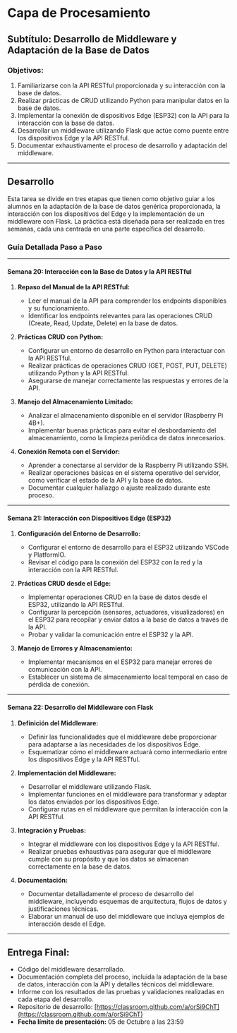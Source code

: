 # Capa de Procesamiento

## Subtítulo: Desarrollo de Middleware y Adaptación de la Base de Datos

### Objetivos:
1. Familiarizarse con la API RESTful proporcionada y su interacción con la base de datos.
2. Realizar prácticas de CRUD utilizando Python para manipular datos en la base de datos.
3. Implementar la conexión de dispositivos Edge (ESP32) con la API para la interacción con la base de datos.
4. Desarrollar un middleware utilizando Flask que actúe como puente entre los dispositivos Edge y la API RESTful.
5. Documentar exhaustivamente el proceso de desarrollo y adaptación del middleware.

---

## Desarrollo

Esta tarea se divide en tres etapas que tienen como objetivo guiar a los alumnos en la adaptación de la base de datos genérica proporcionada, la interacción con los dispositivos del Edge y la implementación de un middleware con Flask. La práctica está diseñada para ser realizada en tres semanas, cada una centrada en una parte específica del desarrollo.

### Guía Detallada Paso a Paso

---

#### **Semana 20: Interacción con la Base de Datos y la API RESTful**

1. **Repaso del Manual de la API RESTful:**
   - Leer el manual de la API para comprender los endpoints disponibles y su funcionamiento.
   - Identificar los endpoints relevantes para las operaciones CRUD (Create, Read, Update, Delete) en la base de datos.

2. **Prácticas CRUD con Python:**
   - Configurar un entorno de desarrollo en Python para interactuar con la API RESTful.
   - Realizar prácticas de operaciones CRUD (GET, POST, PUT, DELETE) utilizando Python y la API RESTful.
   - Asegurarse de manejar correctamente las respuestas y errores de la API.

3. **Manejo del Almacenamiento Limitado:**
   - Analizar el almacenamiento disponible en el servidor (Raspberry Pi 4B+).
   - Implementar buenas prácticas para evitar el desbordamiento del almacenamiento, como la limpieza periódica de datos innecesarios.

4. **Conexión Remota con el Servidor:**
   - Aprender a conectarse al servidor de la Raspberry Pi utilizando SSH.
   - Realizar operaciones básicas en el sistema operativo del servidor, como verificar el estado de la API y la base de datos.
   - Documentar cualquier hallazgo o ajuste realizado durante este proceso.

---

#### **Semana 21: Interacción con Dispositivos Edge (ESP32)**

1. **Configuración del Entorno de Desarrollo:**
   - Configurar el entorno de desarrollo para el ESP32 utilizando VSCode y PlatformIO.
   - Revisar el código para la conexión del ESP32 con la red y la interacción con la API RESTful.

2. **Prácticas CRUD desde el Edge:**
   - Implementar operaciones CRUD en la base de datos desde el ESP32, utilizando la API RESTful.
   - Configurar la percepción (sensores, actuadores, visualizadores) en el ESP32 para recopilar y enviar datos a la base de datos a través de la API.
   - Probar y validar la comunicación entre el ESP32 y la API.

3. **Manejo de Errores y Almacenamiento:**
   - Implementar mecanismos en el ESP32 para manejar errores de comunicación con la API.
   - Establecer un sistema de almacenamiento local temporal en caso de pérdida de conexión.

---

#### **Semana 22: Desarrollo del Middleware con Flask**

1. **Definición del Middleware:**
   - Definir las funcionalidades que el middleware debe proporcionar para adaptarse a las necesidades de los dispositivos Edge.
   - Esquematizar cómo el middleware actuará como intermediario entre los dispositivos Edge y la API RESTful.

2. **Implementación del Middleware:**
   - Desarrollar el middleware utilizando Flask.
   - Implementar funciones en el middleware para transformar y adaptar los datos enviados por los dispositivos Edge.
   - Configurar rutas en el middleware que permitan la interacción con la API RESTful.

3. **Integración y Pruebas:**
   - Integrar el middleware con los dispositivos Edge y la API RESTful.
   - Realizar pruebas exhaustivas para asegurar que el middleware cumple con su propósito y que los datos se almacenan correctamente en la base de datos.

4. **Documentación:**
   - Documentar detalladamente el proceso de desarrollo del middleware, incluyendo esquemas de arquitectura, flujos de datos y justificaciones técnicas.
   - Elaborar un manual de uso del middleware que incluya ejemplos de interacción desde el Edge.

---

## Entrega Final:
- Código del middleware desarrollado.
- Documentación completa del proceso, incluida la adaptación de la base de datos, interacción con la API y detalles técnicos del middleware.
- Informe con los resultados de las pruebas y validaciones realizadas en cada etapa del desarrollo.
- Repositorio de desarrollo: [https://classroom.github.com/a/orSi9ChT](https://classroom.github.com/a/orSi9ChT)
- **Fecha límite de presentación:** 05 de Octubre a las 23:59
